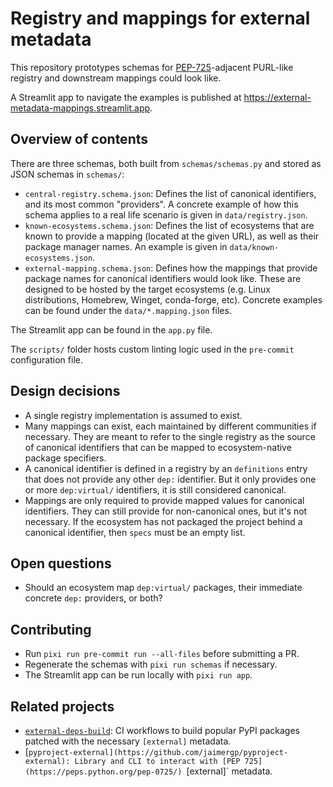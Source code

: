 # Registry and mappings for external metadata

This repository prototypes schemas for [PEP-725](https://peps.python.org/pep-0725/)-adjacent PURL-like registry and downstream mappings could look like.

A Streamlit app to navigate the examples is published at https://external-metadata-mappings.streamlit.app.

## Overview of contents

There are three schemas, both built from `schemas/schemas.py` and stored as JSON schemas in `schemas/`:

- `central-registry.schema.json`: Defines the list of canonical identifiers, and its most common "providers". A concrete example of how this schema applies to a real life scenario is given in `data/registry.json`.
- `known-ecosystems.schema.json`: Defines the list of ecosystems that are known to provide a mapping (located at the given URL), as well as their package manager names. An example is given in `data/known-ecosystems.json`.
- `external-mapping.schema.json`: Defines how the mappings that provide package names for canonical identifiers would look like. These are designed to be hosted by the target ecosystems (e.g. Linux distributions, Homebrew, Winget, conda-forge, etc). Concrete examples can be found under the `data/*.mapping.json` files.

The Streamlit app can be found in the `app.py` file.

The `scripts/` folder hosts custom linting logic used in the `pre-commit` configuration file.

## Design decisions

- A single registry implementation is assumed to exist.
- Many mappings can exist, each maintained by different communities if necessary. They are meant to refer to the single registry as the source of canonical identifiers that can be mapped to ecosystem-native package specifiers.
- A canonical identifier is defined in a registry by an `definitions` entry that does not provide any other `dep:` identifier. But it only provides one or more `dep:virtual/` identifiers, it is still considered canonical.
- Mappings are only required to provide mapped values for canonical identifiers. They can still provide for non-canonical ones, but it's not necessary. If the ecosystem has not packaged the project behind a canonical identifier, then `specs` must be an empty list.

## Open questions

- Should an ecosystem map `dep:virtual/` packages, their immediate concrete `dep:` providers, or both?

## Contributing

- Run `pixi run pre-commit run --all-files` before submitting a PR.
- Regenerate the schemas with `pixi run schemas` if necessary.
- The Streamlit app can be run locally with `pixi run app`.

## Related projects

- [`external-deps-build`](https://github.com/rgommers/external-deps-build): CI workflows to
  build popular PyPI packages patched with the necessary `[external]` metadata.
- [`pyproject-external](https://github.com/jaimergp/pyproject-external): Library and CLI to interact with [PEP 725](https://peps.python.org/pep-0725/) `[external]` metadata.
